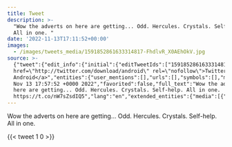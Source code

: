 ```yaml
---
title: Tweet
description: >-
  "Wow the adverts on here are getting... Odd. Hercules. Crystals. Self-help.
  All in one. "
date: '2022-11-13T17:11:52+00:00'
images:
  - /images/tweets_media/1591852861633314817-FhdlvR_X0AEhOkV.jpg
source: >-
  {"tweet":{"edit_info":{"initial":{"editTweetIds":["1591852861633314817"],"editableUntil":"2022-11-13T18:27:52.000Z","editsRemaining":"5","isEditEligible":true}},"retweeted":false,"source":"<a
  href=\"http://twitter.com/download/android\" rel=\"nofollow\">Twitter for
  Android</a>","entities":{"user_mentions":[],"urls":[],"symbols":[],"media":[{"expanded_url":"https://twitter.com/toychicken/status/1591852861633314817/photo/1","indices":["87","110"],"url":"https://t.co/nW7sZsdIQ5","media_url":"http://pbs.twimg.com/media/FhdlvR_X0AEhOkV.jpg","id_str":"1591852856256221185","id":"1591852856256221185","media_url_https":"https://pbs.twimg.com/media/FhdlvR_X0AEhOkV.jpg","sizes":{"large":{"w":"1078","h":"1180","resize":"fit"},"thumb":{"w":"150","h":"150","resize":"crop"},"medium":{"w":"1078","h":"1180","resize":"fit"},"small":{"w":"621","h":"680","resize":"fit"}},"type":"photo","display_url":"pic.twitter.com/nW7sZsdIQ5"}],"hashtags":[]},"display_text_range":["0","110"],"favorite_count":"1","id_str":"1591852861633314817","truncated":false,"retweet_count":"0","id":"1591852861633314817","possibly_sensitive":false,"created_at":"Sun
  Nov 13 17:57:52 +0000 2022","favorited":false,"full_text":"Wow the adverts on
  here are getting... Odd. Hercules. Crystals. Self-help. All in one.
  https://t.co/nW7sZsdIQ5","lang":"en","extended_entities":{"media":[{"expanded_url":"https://twitter.com/toychicken/status/1591852861633314817/photo/1","indices":["87","110"],"url":"https://t.co/nW7sZsdIQ5","media_url":"http://pbs.twimg.com/media/FhdlvR_X0AEhOkV.jpg","id_str":"1591852856256221185","id":"1591852856256221185","media_url_https":"https://pbs.twimg.com/media/FhdlvR_X0AEhOkV.jpg","sizes":{"large":{"w":"1078","h":"1180","resize":"fit"},"thumb":{"w":"150","h":"150","resize":"crop"},"medium":{"w":"1078","h":"1180","resize":"fit"},"small":{"w":"621","h":"680","resize":"fit"}},"type":"photo","display_url":"pic.twitter.com/nW7sZsdIQ5"}]}}}
---
```

Wow the adverts on here are getting... Odd. Hercules. Crystals. Self-help. All in one. 
    
{{< tweet 1 0 >}}
    
